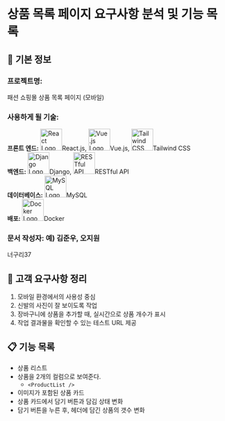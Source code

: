# 상품 목록 페이지 요구사항 분석 및 기능 목록

## 📌 기본 정보
### 프로젝트명: 
패션 쇼핑몰 상품 목록 페이지 (모바일)

### 사용하게 될 기술: 
**프론트 엔드:** <img src="https://upload.wikimedia.org/wikipedia/commons/a/a7/React-icon.svg" alt="React Logo" width="50"/>React.js, 
<img src="https://vuejs.org/images/logo.png" alt="Vue.js Logo" width="50"/>Vue.js, 
<img src="https://tailwindcss.com/_next/static/media/tailwind-logo.727c13e3.svg" alt="Tailwind CSS Logo" width="50"/>Tailwind CSS  
**백엔드:** <img src="https://www.djangoproject.com/m/img/logos/django-logo-negative.svg" alt="Django Logo" width="50"/>Django, 
<img src="https://upload.wikimedia.org/wikipedia/commons/thumb/1/18/RESTful_web_services_logo.svg/1200px-RESTful_web_services_logo.svg.png" alt="RESTful API Logo" width="50"/>RESTful API  
**데이터베이스:** <img src="https://upload.wikimedia.org/wikipedia/commons/thumb/6/6a/MySQL_logo.png/600px-MySQL_logo.png" alt="MySQL Logo" width="50"/>MySQL  
**배포:** <img src="https://upload.wikimedia.org/wikipedia/commons/4/46/Docker_Logo.png" alt="Docker Logo" width="50"/>Docker  

### 문서 작성자: 예) 김준우, 오지원
너구리37

## 📝 고객 요구사항 정리
1. 모바일 환경에서의 사용성 중심
2. 신발의 사진이 잘 보이도록 작업
3. 장바구니에 상품을 추가할 때, 실시간으로 상품 개수가 표시
4. 작업 결과물을 확인할 수 있는 테스트 URL 제공

## 📋 기능 목록
- 상품 리스트
- 상품을 2개의 컬럼으로 보여준다.
  - `<ProductList />`
- 이미지가 포함된 상품 카드
- 상품 카드에서 담기 버튼과 담김 상태 변화
- 담기 버튼을 누른 후, 헤더에 담긴 상품의 갯수 변화
 
 


